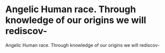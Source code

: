 # Angelic Human race. Through knowledge of our origins we will rediscov-

Angelic Human race. Through knowledge of our origins we will rediscov-